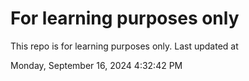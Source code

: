 # For learning purposes only
This repo is for learning purposes only.
Last updated at

Monday, September 16, 2024 4:32:42 PM

